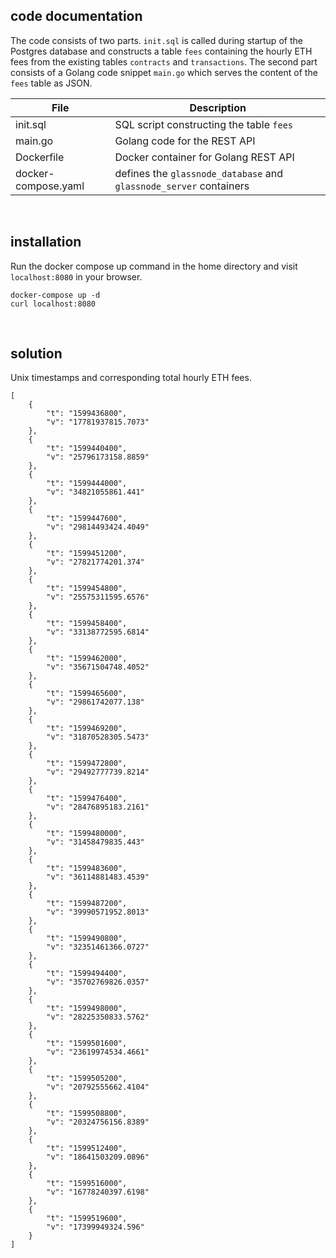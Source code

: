 ## code documentation

The code consists of two parts. `init.sql` is called during startup of the Postgres database and constructs a table `fees` containing the hourly ETH fees from the existing tables `contracts` and `transactions`. The second part consists of a Golang code snippet `main.go` which serves the content of the `fees` table as JSON.

| File | Description |
|------|-------------|
| init.sql | SQL script constructing the table `fees` |
| main.go  | Golang code for the REST API |
| Dockerfile | Docker container for Golang REST API |
| docker-compose.yaml | defines the `glassnode_database` and `glassnode_server` containers |

<br />

## installation

Run the docker compose up command in the home directory and visit `localhost:8080` in your browser. 

```
docker-compose up -d
curl localhost:8080
```

<br />

## solution

Unix timestamps and corresponding total hourly ETH fees.

```
[
	{
		"t": "1599436800",
		"v": "17781937815.7073"
	},
	{
		"t": "1599440400",
		"v": "25796173158.8859"
	},
	{
		"t": "1599444000",
		"v": "34821055861.441"
	},
	{
		"t": "1599447600",
		"v": "29814493424.4049"
	},
	{
		"t": "1599451200",
		"v": "27821774201.374"
	},
	{
		"t": "1599454800",
		"v": "25575311595.6576"
	},
	{
		"t": "1599458400",
		"v": "33138772595.6814"
	},
	{
		"t": "1599462000",
		"v": "35671504748.4052"
	},
	{
		"t": "1599465600",
		"v": "29861742077.138"
	},
	{
		"t": "1599469200",
		"v": "31870528305.5473"
	},
	{
		"t": "1599472800",
		"v": "29492777739.8214"
	},
	{
		"t": "1599476400",
		"v": "28476895183.2161"
	},
	{
		"t": "1599480000",
		"v": "31458479835.443"
	},
	{
		"t": "1599483600",
		"v": "36114881483.4539"
	},
	{
		"t": "1599487200",
		"v": "39990571952.8013"
	},
	{
		"t": "1599490800",
		"v": "32351461366.0727"
	},
	{
		"t": "1599494400",
		"v": "35702769826.0357"
	},
	{
		"t": "1599498000",
		"v": "28225350833.5762"
	},
	{
		"t": "1599501600",
		"v": "23619974534.4661"
	},
	{
		"t": "1599505200",
		"v": "20792555662.4104"
	},
	{
		"t": "1599508800",
		"v": "20324756156.8389"
	},
	{
		"t": "1599512400",
		"v": "18641503209.0896"
	},
	{
		"t": "1599516000",
		"v": "16778240397.6198"
	},
	{
		"t": "1599519600",
		"v": "17399949324.596"
	}
]
```